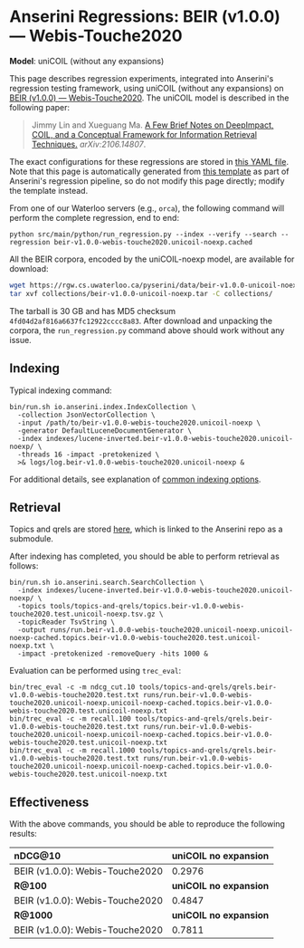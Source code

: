 # Anserini Regressions: BEIR (v1.0.0) &mdash; Webis-Touche2020

**Model**: uniCOIL (without any expansions)

This page describes regression experiments, integrated into Anserini's regression testing framework, using uniCOIL (without any expansions) on [BEIR (v1.0.0) &mdash; Webis-Touche2020](http://beir.ai/).
The uniCOIL model is described in the following paper:

> Jimmy Lin and Xueguang Ma. [A Few Brief Notes on DeepImpact, COIL, and a Conceptual Framework for Information Retrieval Techniques.](https://arxiv.org/abs/2106.14807) _arXiv:2106.14807_.

The exact configurations for these regressions are stored in [this YAML file](../../src/main/resources/regression/beir-v1.0.0-webis-touche2020.unicoil-noexp.cached.yaml).
Note that this page is automatically generated from [this template](../../src/main/resources/docgen/templates/beir-v1.0.0-webis-touche2020.unicoil-noexp.cached.template) as part of Anserini's regression pipeline, so do not modify this page directly; modify the template instead.

From one of our Waterloo servers (e.g., `orca`), the following command will perform the complete regression, end to end:

```
python src/main/python/run_regression.py --index --verify --search --regression beir-v1.0.0-webis-touche2020.unicoil-noexp.cached
```

All the BEIR corpora, encoded by the uniCOIL-noexp model, are available for download:

```bash
wget https://rgw.cs.uwaterloo.ca/pyserini/data/beir-v1.0.0-unicoil-noexp.tar -P collections/
tar xvf collections/beir-v1.0.0-unicoil-noexp.tar -C collections/
```

The tarball is 30 GB and has MD5 checksum `4fd04d2af816a6637fc12922cccc8a83`.
After download and unpacking the corpora, the `run_regression.py` command above should work without any issue.

## Indexing

Typical indexing command:

```
bin/run.sh io.anserini.index.IndexCollection \
  -collection JsonVectorCollection \
  -input /path/to/beir-v1.0.0-webis-touche2020.unicoil-noexp \
  -generator DefaultLuceneDocumentGenerator \
  -index indexes/lucene-inverted.beir-v1.0.0-webis-touche2020.unicoil-noexp/ \
  -threads 16 -impact -pretokenized \
  >& logs/log.beir-v1.0.0-webis-touche2020.unicoil-noexp &
```

For additional details, see explanation of [common indexing options](../../docs/common-indexing-options.md).

## Retrieval

Topics and qrels are stored [here](https://github.com/castorini/anserini-tools/tree/master/topics-and-qrels), which is linked to the Anserini repo as a submodule.

After indexing has completed, you should be able to perform retrieval as follows:

```
bin/run.sh io.anserini.search.SearchCollection \
  -index indexes/lucene-inverted.beir-v1.0.0-webis-touche2020.unicoil-noexp/ \
  -topics tools/topics-and-qrels/topics.beir-v1.0.0-webis-touche2020.test.unicoil-noexp.tsv.gz \
  -topicReader TsvString \
  -output runs/run.beir-v1.0.0-webis-touche2020.unicoil-noexp.unicoil-noexp-cached.topics.beir-v1.0.0-webis-touche2020.test.unicoil-noexp.txt \
  -impact -pretokenized -removeQuery -hits 1000 &
```

Evaluation can be performed using `trec_eval`:

```
bin/trec_eval -c -m ndcg_cut.10 tools/topics-and-qrels/qrels.beir-v1.0.0-webis-touche2020.test.txt runs/run.beir-v1.0.0-webis-touche2020.unicoil-noexp.unicoil-noexp-cached.topics.beir-v1.0.0-webis-touche2020.test.unicoil-noexp.txt
bin/trec_eval -c -m recall.100 tools/topics-and-qrels/qrels.beir-v1.0.0-webis-touche2020.test.txt runs/run.beir-v1.0.0-webis-touche2020.unicoil-noexp.unicoil-noexp-cached.topics.beir-v1.0.0-webis-touche2020.test.unicoil-noexp.txt
bin/trec_eval -c -m recall.1000 tools/topics-and-qrels/qrels.beir-v1.0.0-webis-touche2020.test.txt runs/run.beir-v1.0.0-webis-touche2020.unicoil-noexp.unicoil-noexp-cached.topics.beir-v1.0.0-webis-touche2020.test.unicoil-noexp.txt
```

## Effectiveness

With the above commands, you should be able to reproduce the following results:

| **nDCG@10**                                                                                                  | **uniCOIL no expansion**|
|:-------------------------------------------------------------------------------------------------------------|-----------|
| BEIR (v1.0.0): Webis-Touche2020                                                                              | 0.2976    |
| **R@100**                                                                                                    | **uniCOIL no expansion**|
| BEIR (v1.0.0): Webis-Touche2020                                                                              | 0.4847    |
| **R@1000**                                                                                                   | **uniCOIL no expansion**|
| BEIR (v1.0.0): Webis-Touche2020                                                                              | 0.7811    |
